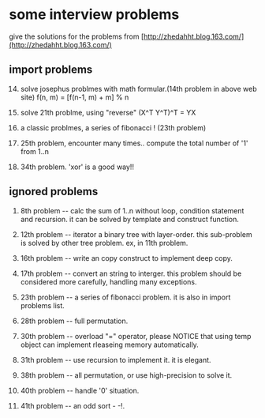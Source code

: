 # some interview problems 

give the solutions for the problems from [http://zhedahht.blog.163.com/](http://zhedahht.blog.163.com/)

## import problems

14. solve josephus problmes with math formular.(14th problem in above web site)
    f(n, m) = [f(n-1, m) + m] % n

21. solve 21th problme, using "reverse"  (X^T Y^T)^T = YX

23. a classic problmes, a series of fibonacci ! (23th problem)

25. 25th problem, encounter many times..
    compute the total number of '1' from 1..n

26. 34th problem. 'xor' is a good way!! 


## ignored problems

1. 8th problem -- calc the sum of 1..n without loop, condition statement and recursion.
   it can be solved by template and construct function.

2. 12th problem -- iterator a binary tree with layer-order.
   this sub-problem is solved by other tree problem. ex, in 11th problem.

3. 16th problem -- write an copy construct to implement deep copy. 

4. 17th problem -- convert an string to interger. 
   this problem should be considered more carefully, handling many exceptions.

5. 23th problem -- a series of fibonacci problem. it is also in import problems list.

6. 28th problem -- full permutation.

7. 30th problem -- overload "=" operator, please NOTICE that using temp object can implement rleaseing memory automatically.

8. 31th problem -- use recursion to implement it. it is elegant.

9. 38th problem -- all permutation, or use high-precision to solve it.

10. 40th problem -- handle '0' situation.

11. 41th problem -- an odd sort - -!.
